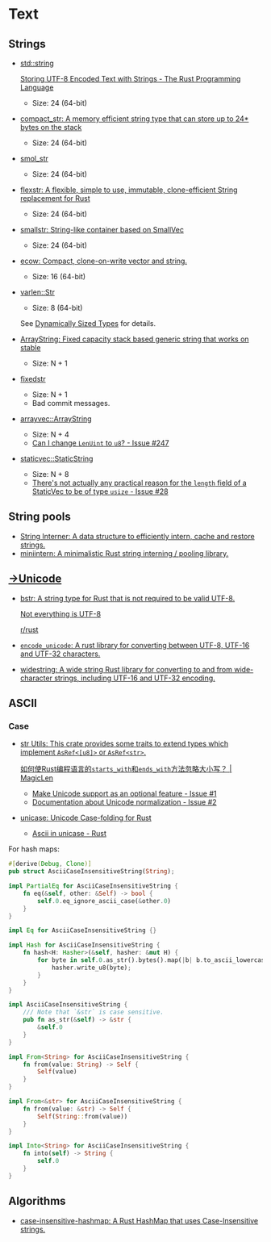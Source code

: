 # Text
## Strings
- [std::string](https://doc.rust-lang.org/std/string/index.html)

  [Storing UTF-8 Encoded Text with Strings - The Rust Programming Language](https://doc.rust-lang.org/book/ch08-02-strings.html)

  - Size: 24 (64-bit)

- [compact_str: A memory efficient string type that can store up to 24* bytes on the stack](https://github.com/ParkMyCar/compact_str)
  - Size: 24 (64-bit)

- [smol_str](https://github.com/rust-analyzer/smol_str)
  - Size: 24 (64-bit)

- [flexstr: A flexible, simple to use, immutable, clone-efficient String replacement for Rust](https://github.com/nu11ptr/flexstr)
  - Size: 24 (64-bit)

- [smallstr: String-like container based on SmallVec](https://github.com/murarth/smallstr/tree/master)
  - Size: 24 (64-bit)

- [ecow: Compact, clone-on-write vector and string.](https://github.com/typst/ecow)
  - Size: 16 (64-bit)

- [varlen::Str](https://github.com/reinerp/varlen-rs)
  - Size: 8 (64-bit)

  See [Dynamically Sized Types](../Language/Type%20System/Dynamically%20Sized.md) for details.

- [ArrayString: Fixed capacity stack based generic string that works on stable](https://github.com/paulocsanz/arraystring)
  - Size: N + 1

- [fixedstr](https://docs.rs/fixedstr/latest/fixedstr/index.html)
  - Size: N + 1
  - Bad commit messages.

- [arrayvec::ArrayString](https://docs.rs/arrayvec/latest/arrayvec/struct.ArrayString.html)
  - Size: N + 4
  - [Can I change `LenUint` to `u8`? - Issue #247](https://github.com/bluss/arrayvec/issues/247)

- [staticvec::StaticString](https://docs.rs/staticvec/latest/staticvec/struct.StaticString.html)
  - Size: N + 8
  - [There's not actually any practical reason for the `length` field of a StaticVec to be of type `usize` - Issue #28](https://github.com/slightlyoutofphase/staticvec/issues/28)

## String pools
- [String Interner: A data structure to efficiently intern, cache and restore strings.](https://github.com/robbepop/string-interner)
- [miniintern: A minimalistic Rust string interning / pooling library.](https://github.com/alex05447/miniintern)

## [→Unicode](https://github.com/Chaoses-Ib/ArtificialIntelligence/blob/main/NLP/Encoding/Unicode/README.md)
- [bstr: A string type for Rust that is not required to be valid UTF-8.](https://github.com/BurntSushi/bstr)

  [Not everything is UTF-8](https://octobus.net/blog/2020-06-05-not-everything-is-utf8.html)

  [r/rust](https://www.reddit.com/r/rust/comments/gz33u6/not_everything_is_utf8/)

- [`encode_unicode`: A rust library for converting between UTF-8, UTF-16 and UTF-32 characters.](https://github.com/tormol/encode_unicode)
- [widestring: A wide string Rust library for converting to and from wide-character strings, including UTF-16 and UTF-32 encoding.](https://github.com/starkat99/widestring-rs)

## ASCII
### Case
- [str Utils: This crate provides some traits to extend types which implement `AsRef<[u8]>` or `AsRef<str>`.](https://github.com/magiclen/str-utils)

  [如何使Rust编程语言的`starts_with`和`ends_with`方法忽略大小写？ | MagicLen](https://magiclen.org/str-utils/)

  - [Make Unicode support as an optional feature - Issue #1](https://github.com/magiclen/str-utils/issues/1)
  - [Documentation about Unicode normalization - Issue #2](https://github.com/magiclen/str-utils/issues/2)

- [unicase: Unicode Case-folding for Rust](https://github.com/seanmonstar/unicase)
  - [Ascii in unicase - Rust](https://docs.rs/unicase/latest/unicase/struct.Ascii.html)

For hash maps:
```rust
#[derive(Debug, Clone)]
pub struct AsciiCaseInsensitiveString(String);

impl PartialEq for AsciiCaseInsensitiveString {
    fn eq(&self, other: &Self) -> bool {
        self.0.eq_ignore_ascii_case(&other.0)
    }
}

impl Eq for AsciiCaseInsensitiveString {}

impl Hash for AsciiCaseInsensitiveString {
    fn hash<H: Hasher>(&self, hasher: &mut H) {
        for byte in self.0.as_str().bytes().map(|b| b.to_ascii_lowercase()) {
            hasher.write_u8(byte);
        }
    }
}

impl AsciiCaseInsensitiveString {
    /// Note that `&str` is case sensitive.
    pub fn as_str(&self) -> &str {
        &self.0
    }
}

impl From<String> for AsciiCaseInsensitiveString {
    fn from(value: String) -> Self {
        Self(value)
    }
}

impl From<&str> for AsciiCaseInsensitiveString {
    fn from(value: &str) -> Self {
        Self(String::from(value))
    }
}

impl Into<String> for AsciiCaseInsensitiveString {
    fn into(self) -> String {
        self.0
    }
}
```

## Algorithms
- [case-insensitive-hashmap: A Rust HashMap that uses Case-Insensitive strings.](https://github.com/PhilipDaniels/case-insensitive-hashmap)